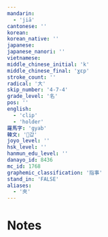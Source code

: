 ```yaml
---
mandarin:
  - 'jiā'
cantonese: ''
korean:
korean_native: ''
japanese:
japanese_nanori: ''
vietnamese:
middle_chinese_initial: 'k'
middle_chinese_final: 'ɣɛp'
stroke_count: ''
radical: '大'
skip_number: '4-7-4'
grade_level: '名'
pos: ''
english:
  - 'clip'
  - 'holder'
羅馬字: 'gyab'
韓文: '걉'
joyo_level: ''
hsk_level: ''
hanmun_edu_level: ''
danayo_id: 8436
mc_id: 1768
graphemic_classification: '指事'
stand_in: 'FALSE'
aliases:
  - '夾'
---
```


# Notes

